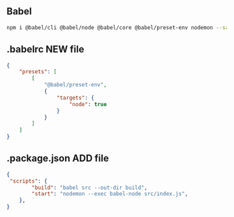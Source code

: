 ## Babel

```bash
npm i @babel/cli @babel/node @babel/core @babel/preset-env nodemon --save-dev
```
## .babelrc NEW file
```json
{
    "presets": [
        [
            "@babel/preset-env",
            {
                "targets": {
                    "node": true
                }
            }
        ]
    ]
}
```

## .package.json ADD file
```json
{
 "scripts": {
        "build": "babel src --out-dir build",
        "start": "nodemon --exec babel-node src/index.js",
    },
}
```
